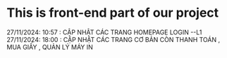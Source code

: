 # This is front-end part of our project
27/11/2024: 10:57 : CẬP NHẬT CÁC TRANG HOMEPAGE LOGIN --L1
27/11/2024: 18:00 : CẬP NHẬT CÁC TRANG CƠ BẢN CÒN THANH TOÁN , MUA GIẤY , QUẢN LÝ MÁY IN 
